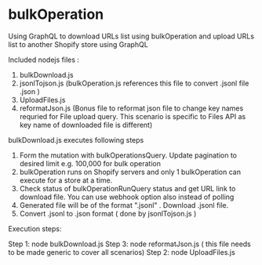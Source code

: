 # bulkOperation

Using GraphQL to download URLs list using bulkOperation and upload URLs list to another Shopify store using GraphQL

Included nodejs files :
1. bulkDownload.js
2. jsonlTojson.js (bulkOperation.js references this file to convert .jsonl file .json )
3. UploadFiles.js
4. reformatJson.js (Bonus file to reformat json file to change key names requried for File upload query. This scenario is specific to Files API as key name of downloaded file is different)

bulkDownload.js executes following steps
1. Form the mutation with bulkOperationsQuery. Update pagination to desired limit e.g. 100,000 for bulk operation 
2. bulkOperation runs on Shopify servers and only 1 bulkOperation can execute for a store at a time.
3. Check status of bulkOperationRunQuery status and get URL link to download file. 
   You can use webhook option also instead of polling
4. Generated file will be of the format ".jsonl" . Download .jsonl file. 
5. Convert .jsonl to .json format ( done by jsonlTojson.js )

Execution steps:

Step 1: node bulkDownload.js
Step 3: node reformatJson.js ( this file needs to be made generic to cover all scenarios)
Step 2: node UploadFiles.js
